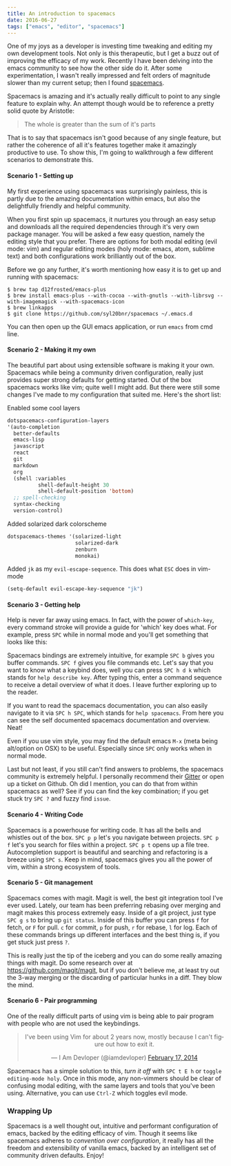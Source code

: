 ```yaml
---
title: An introduction to spacemacs
date: 2016-06-27
tags: ["emacs", "editor", "spacemacs"]
---
```


One of my joys as a developer is investing time tweaking and editing my own development tools. Not only is this therapeutic, but I get a buzz out of improving the efficacy of my work.
Recently I have been delving into the emacs community to see how the other side do it. After some experimentation, I wasn't really impressed and felt orders of magnitude slower than my current setup; then I found [spacemacs](http://spacemacs.org).

Spacemacs is amazing and it's actually really difficult to point to any single feature to explain why. An attempt though would be to reference a pretty solid quote by Aristotle:

> The whole is greater than the sum of it's parts

That is to say that spacemacs isn't good because of any single feature, but rather the coherence of all it's features together make it amazingly productive to use. To show this, I'm going to walkthrough a few different scenarios to demonstrate this.


#### Scenario 1 - Setting up

My first experience using spacemacs was surprisingly painless, this is partly due to the amazing documentation within emacs, but also the delightfully friendly and helpful community.

When you first spin up spacemacs, it nurtures you through an easy setup and downloads all the required dependencies through it's very own package manager. You will be asked a few easy question, namely the editing style that you prefer. There are options for both modal editing (evil mode: vim) and regular editing modes (holy mode: emacs, atom, sublime text) and both configurations work brilliantly out of the box. 

Before we go any further, it's worth mentioning how easy it is to get up and running with spacemacs:

```
$ brew tap d12frosted/emacs-plus
$ brew install emacs-plus --with-cocoa --with-gnutls --with-librsvg --with-imagemagick --with-spacemacs-icon
$ brew linkapps
$ git clone https://github.com/syl20bnr/spacemacs ~/.emacs.d
```

You can then open up the GUI emacs application, or run `emacs` from cmd line.

#### Scenario 2 - Making it my own

The beautiful part about using extensible software is making it your own. Spacemacs while being a community driven configuration, really just provides super strong defaults for getting started. Out of the box spacemacs works like vim; quite well I might add. But there were still some changes I've made to my configuration that suited me. Here's the short list:

Enabled some cool layers

```lisp
dotspacemacs-configuration-layers
'(auto-completion
  better-defaults
  emacs-lisp
  javascript
  react
  git
  markdown
  org
  (shell :variables
          shell-default-height 30
          shell-default-position 'bottom)
  ;; spell-checking
  syntax-checking
  version-control)
```

Added solarized dark colorscheme

```lisp
dotspacemacs-themes '(solarized-light
                      solarized-dark
                      zenburn
                      monokai)
```

Added `jk` as my `evil-escape-sequence`. This does what `ESC` does in vim-mode

```lisp
(setq-default evil-escape-key-sequence "jk")
```

#### Scenario 3 - Getting help

Help is never far away using emacs. In fact, with the power of `which-key`, every command stroke will provide a guide for 'which' key does what. For example, press `SPC` while in normal mode and you'll get something that looks like this:
<center><amp-img width="500" height="300" layout="responsive" src="/assets/images/spacemacs-which.png"></amp-img></center>

Spacemacs bindings are extremely intuitive, for example `SPC b` gives you buffer commands. `SPC f` gives you file commands etc. Let's say that you want to know what a keybind does, well you can press `SPC h d k` which stands for `help describe key`. After typing this, enter a command sequence to receive a detail overview of what it does. I leave further exploring up to the reader.

If you want to read the spacemacs documentation, you can also easily navigate to it via `SPC h SPC`, which stands for `help spacemacs`. From here you can see the self documented spacemacs documentation and overview. Neat!
<center><amp-img width="500" height="300" layout="responsive" src="/assets/images/spacemacs-help.png"></amp-img></center>

Even if you use vim style, you may find the default emacs `M-x` (meta being alt/option on OSX) to be useful. Especially since `SPC` only works when in normal mode. 

Last but not least, if you still can't find answers to problems, the spacemacs community is extremely helpful. I personally recommend their <a href="https://gitter.im/syl20bnr/spacemacs">Gitter</a> or open up a ticket on Github. Oh did I mention, you can do that from within spacemacs as well? See if you can find the key combination; if you get stuck try `SPC ?` and fuzzy find `issue`.

#### Scenario 4 - Writing Code

Spacemacs is a powerhouse for writing code. It has all the bells and whistles out of the box. `SPC p p` let's you navigate between projects. `SPC p f` let's you search for files within a project. `SPC p t` opens up a file tree. Autocompletion support is beautiful and searching and refactoring is a breeze using `SPC s`. Keep in mind, spacemacs gives you all the power of vim, within a strong ecosystem of tools.

#### Scenario 5 - Git management

Spacemacs comes with magit. Magit is well, the best git integration tool I've ever used. Lately, our team has been preferring rebasing over merging and magit makes this process extremely easy. Inside of a git project, just type `SPC g s` to bring up `git status`. Inside of this buffer you can press `f` for fetch, or `F` for pull. `c` for commit, `p` for push, `r` for rebase, `l` for log. Each of these commands brings up different interfaces and the best thing is, if you get stuck just press `?`.
<center><amp-img width="500" height="300" layout="responsive" src="/assets/images/spacemacs-git.png"></amp-img></center>

This is really just the tip of the iceberg and you can do some really amazing things with magit. Do some research over at https://github.com/magit/magit, but if you don't believe me, at least try out the 3-way merging or the discarding of particular hunks in a diff. They blow the mind.

#### Scenario 6 - Pair programming

One of the really difficult parts of using vim is being able to pair program with people who are not used the keybindings. 

<center><blockquote class="twitter-tweet" data-lang="en"><p lang="en" dir="ltr">I&#39;ve been using Vim for about 2 years now, mostly because I can&#39;t figure out how to exit it.</p>&mdash; I Am Devloper (@iamdevloper) <a href="https://twitter.com/iamdevloper/status/435555976687923200">February 17, 2014</a></blockquote>
<script async src="//platform.twitter.com/widgets.js" charset="utf-8"></script></center>

Spacemacs has a simple solution to this, *turn it off* with `SPC t E h` or `toggle editing-mode holy`. Once in this mode, any non-vimmers should be clear of confusing modal editing, with the same layers and tools that you've been using. Alternative, you can use `Ctrl-Z` which toggles evil mode.

### Wrapping Up

Spacemacs is a well thought out, intuitive and performant configuration of emacs, backed by the editing efficacy of vim. Though it seems like spacemacs adheres to *convention over configuration*, it really has all the freedom and extensibility of vanilla emacs, backed by an intelligent set of community driven defaults. Enjoy!
